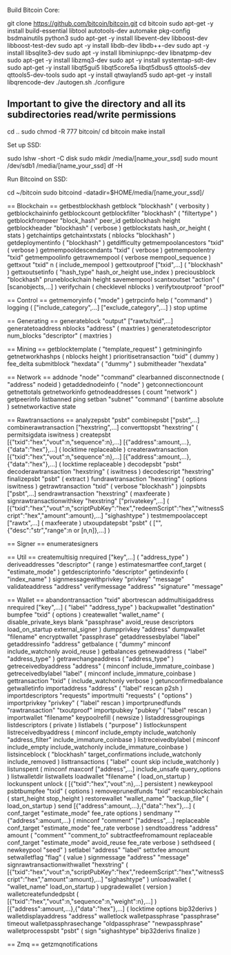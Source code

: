 Build Bitcoin Core:

git clone https://github.com/bitcoin/bitcoin.git
cd bitcoin
sudo apt-get -y install build-essential libtool autotools-dev automake pkg-config bsdmainutils python3
sudo apt-get -y install libevent-dev libboost-dev libboost-test-dev
sudo apt -y install libdb-dev libdb++-dev
sudo apt -y install libsqlite3-dev
sudo apt -y install libminiupnpc-dev libnatpmp-dev
sudo apt-get -y install libzmq3-dev <!-- need to include this if you want to run LND on top of this node -->
sudo apt -y install systemtap-sdt-dev
sudo apt-get -y install libqt5gui5 libqt5core5a libqt5dbus5 qttools5-dev qttools5-dev-tools
sudo apt -y install qtwayland5
sudo apt-get -y install libqrencode-dev
./autogen.sh
./configure
## Important to give the directory and all its subdirectories read/write permissions
cd ..
sudo chmod -R 777 bitcoin/
cd bitcoin
make install


Set up SSD:

sudo lshw -short -C disk
sudo mkdir /media/[name_your_ssd]
sudo mount /dev/sdb1 /media/[name_your_ssd]
df -H


Run Bitcoind on SSD:

cd ~/bitcoin
sudo bitcoind -datadir=$HOME/media/[name_your_ssd]/

== Blockchain ==
getbestblockhash
getblock "blockhash" ( verbosity )
getblockchaininfo
getblockcount
getblockfilter "blockhash" ( "filtertype" )
getblockfrompeer "block_hash" peer_id
getblockhash height
getblockheader "blockhash" ( verbose )
getblockstats hash_or_height ( stats )
getchaintips
getchaintxstats ( nblocks "blockhash" )
getdeploymentinfo ( "blockhash" )
getdifficulty
getmempoolancestors "txid" ( verbose )
getmempooldescendants "txid" ( verbose )
getmempoolentry "txid"
getmempoolinfo
getrawmempool ( verbose mempool_sequence )
gettxout "txid" n ( include_mempool )
gettxoutproof ["txid",...] ( "blockhash" )
gettxoutsetinfo ( "hash_type" hash_or_height use_index )
preciousblock "blockhash"
pruneblockchain height
savemempool
scantxoutset "action" ( [scanobjects,...] )
verifychain ( checklevel nblocks )
verifytxoutproof "proof"

== Control ==
getmemoryinfo ( "mode" )
getrpcinfo
help ( "command" )
logging ( ["include_category",...] ["exclude_category",...] )
stop
uptime

== Generating ==
generateblock "output" ["rawtx/txid",...]
generatetoaddress nblocks "address" ( maxtries )
generatetodescriptor num_blocks "descriptor" ( maxtries )

== Mining ==
getblocktemplate ( "template_request" )
getmininginfo
getnetworkhashps ( nblocks height )
prioritisetransaction "txid" ( dummy ) fee_delta
submitblock "hexdata" ( "dummy" )
submitheader "hexdata"

== Network ==
addnode "node" "command"
clearbanned
disconnectnode ( "address" nodeid )
getaddednodeinfo ( "node" )
getconnectioncount
getnettotals
getnetworkinfo
getnodeaddresses ( count "network" )
getpeerinfo
listbanned
ping
setban "subnet" "command" ( bantime absolute )
setnetworkactive state

== Rawtransactions ==
analyzepsbt "psbt"
combinepsbt ["psbt",...]
combinerawtransaction ["hexstring",...]
converttopsbt "hexstring" ( permitsigdata iswitness )
createpsbt [{"txid":"hex","vout":n,"sequence":n},...] [{"address":amount,...},{"data":"hex"},...] ( locktime replaceable )
createrawtransaction [{"txid":"hex","vout":n,"sequence":n},...] [{"address":amount,...},{"data":"hex"},...] ( locktime replaceable )
decodepsbt "psbt"
decoderawtransaction "hexstring" ( iswitness )
decodescript "hexstring"
finalizepsbt "psbt" ( extract )
fundrawtransaction "hexstring" ( options iswitness )
getrawtransaction "txid" ( verbose "blockhash" )
joinpsbts ["psbt",...]
sendrawtransaction "hexstring" ( maxfeerate )
signrawtransactionwithkey "hexstring" ["privatekey",...] ( [{"txid":"hex","vout":n,"scriptPubKey":"hex","redeemScript":"hex","witnessScript":"hex","amount":amount},...] "sighashtype" )
testmempoolaccept ["rawtx",...] ( maxfeerate )
utxoupdatepsbt "psbt" ( ["",{"desc":"str","range":n or [n,n]},...] )

== Signer ==
enumeratesigners

== Util ==
createmultisig nrequired ["key",...] ( "address_type" )
deriveaddresses "descriptor" ( range )
estimatesmartfee conf_target ( "estimate_mode" )
getdescriptorinfo "descriptor"
getindexinfo ( "index_name" )
signmessagewithprivkey "privkey" "message"
validateaddress "address"
verifymessage "address" "signature" "message"

== Wallet ==
abandontransaction "txid"
abortrescan
addmultisigaddress nrequired ["key",...] ( "label" "address_type" )
backupwallet "destination"
bumpfee "txid" ( options )
createwallet "wallet_name" ( disable_private_keys blank "passphrase" avoid_reuse descriptors load_on_startup external_signer )
dumpprivkey "address"
dumpwallet "filename"
encryptwallet "passphrase"
getaddressesbylabel "label"
getaddressinfo "address"
getbalance ( "dummy" minconf include_watchonly avoid_reuse )
getbalances
getnewaddress ( "label" "address_type" )
getrawchangeaddress ( "address_type" )
getreceivedbyaddress "address" ( minconf include_immature_coinbase )
getreceivedbylabel "label" ( minconf include_immature_coinbase )
gettransaction "txid" ( include_watchonly verbose )
getunconfirmedbalance
getwalletinfo
importaddress "address" ( "label" rescan p2sh )
importdescriptors "requests"
importmulti "requests" ( "options" )
importprivkey "privkey" ( "label" rescan )
importprunedfunds "rawtransaction" "txoutproof"
importpubkey "pubkey" ( "label" rescan )
importwallet "filename"
keypoolrefill ( newsize )
listaddressgroupings
listdescriptors ( private )
listlabels ( "purpose" )
listlockunspent
listreceivedbyaddress ( minconf include_empty include_watchonly "address_filter" include_immature_coinbase )
listreceivedbylabel ( minconf include_empty include_watchonly include_immature_coinbase )
listsinceblock ( "blockhash" target_confirmations include_watchonly include_removed )
listtransactions ( "label" count skip include_watchonly )
listunspent ( minconf maxconf ["address",...] include_unsafe query_options )
listwalletdir
listwallets
loadwallet "filename" ( load_on_startup )
lockunspent unlock ( [{"txid":"hex","vout":n},...] persistent )
newkeypool
psbtbumpfee "txid" ( options )
removeprunedfunds "txid"
rescanblockchain ( start_height stop_height )
restorewallet "wallet_name" "backup_file" ( load_on_startup )
send [{"address":amount,...},{"data":"hex"},...] ( conf_target "estimate_mode" fee_rate options )
sendmany "" {"address":amount,...} ( minconf "comment" ["address",...] replaceable conf_target "estimate_mode" fee_rate verbose )
sendtoaddress "address" amount ( "comment" "comment_to" subtractfeefromamount replaceable conf_target "estimate_mode" avoid_reuse fee_rate verbose )
sethdseed ( newkeypool "seed" )
setlabel "address" "label"
settxfee amount
setwalletflag "flag" ( value )
signmessage "address" "message"
signrawtransactionwithwallet "hexstring" ( [{"txid":"hex","vout":n,"scriptPubKey":"hex","redeemScript":"hex","witnessScript":"hex","amount":amount},...] "sighashtype" )
unloadwallet ( "wallet_name" load_on_startup )
upgradewallet ( version )
walletcreatefundedpsbt ( [{"txid":"hex","vout":n,"sequence":n,"weight":n},...] ) [{"address":amount,...},{"data":"hex"},...] ( locktime options bip32derivs )
walletdisplayaddress "address"
walletlock
walletpassphrase "passphrase" timeout
walletpassphrasechange "oldpassphrase" "newpassphrase"
walletprocesspsbt "psbt" ( sign "sighashtype" bip32derivs finalize )

== Zmq ==
getzmqnotifications